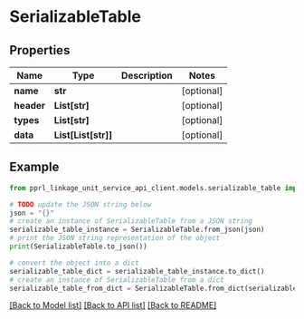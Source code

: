 # SerializableTable


## Properties

Name | Type | Description | Notes
------------ | ------------- | ------------- | -------------
**name** | **str** |  | [optional] 
**header** | **List[str]** |  | [optional] 
**types** | **List[str]** |  | [optional] 
**data** | **List[List[str]]** |  | [optional] 

## Example

```python
from pprl_linkage_unit_service_api_client.models.serializable_table import SerializableTable

# TODO update the JSON string below
json = "{}"
# create an instance of SerializableTable from a JSON string
serializable_table_instance = SerializableTable.from_json(json)
# print the JSON string representation of the object
print(SerializableTable.to_json())

# convert the object into a dict
serializable_table_dict = serializable_table_instance.to_dict()
# create an instance of SerializableTable from a dict
serializable_table_from_dict = SerializableTable.from_dict(serializable_table_dict)
```
[[Back to Model list]](../README.md#documentation-for-models) [[Back to API list]](../README.md#documentation-for-api-endpoints) [[Back to README]](../README.md)


